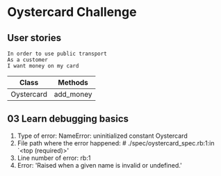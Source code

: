 # Oystercard Challenge

## User stories

``` 
In order to use public transport
As a customer
I want money on my card
```
Class | Methods
------------ | -------------
Oystercard | add_money


## 03 Learn debugging basics

1. Type of error: NameError:
  uninitialized constant Oystercard
2. File path where the error happened: # ./spec/oystercard_spec.rb:1:in `<top (required)>'
3. Line number of error: rb:1
4. Error: 'Raised when a given name is invalid or undefined.'